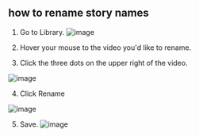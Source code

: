 ## how to rename story names

1. Go to Library.
![image](https://github.com/user-attachments/assets/91146883-3c96-4039-a13e-4a2171f43f83)

2. Hover your mouse to the video you'd like to rename.
3. Click the three dots on the upper right of the video.

![image](https://github.com/user-attachments/assets/cd8f2133-c878-49b6-a0fc-f6b78f2ce20a)

4. Click Rename

![image](https://github.com/user-attachments/assets/0d8cc166-3424-4b0e-80f1-38ca279b2c5a)

5. Save.
![image](https://github.com/user-attachments/assets/65c49f67-db41-4e01-8d7f-25150e067bba)

